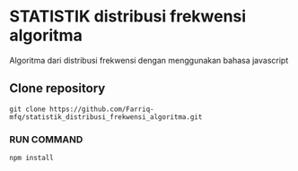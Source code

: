 # STATISTIK distribusi frekwensi algoritma
<p>Algoritma dari distribusi frekwensi dengan menggunakan bahasa javascript</p>

## Clone repository
```
git clone https://github.com/Farriq-mfq/statistik_distribusi_frekwensi_algoritma.git
```
### RUN COMMAND
```
npm install
```
